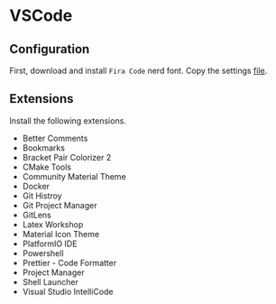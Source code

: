 # VSCode

## Configuration

First, download and install `Fira Code` nerd font.
Copy the settings [file](./settings.json).

## Extensions

Install the following extensions.

- Better Comments
- Bookmarks
- Bracket Pair Colorizer 2
- CMake Tools
- Community Material Theme
- Docker
- Git Histroy
- Git Project Manager
- GitLens
- Latex Workshop
- Material Icon Theme
- PlatformIO IDE
- Powershell
- Prettier - Code Formatter
- Project Manager
- Shell Launcher
- Visual Studio IntelliCode

